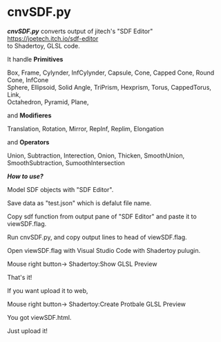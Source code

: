 # cnvSDF.py

***cnvSDF.py*** converts output of jitech's "SDF Editor" https://joetech.itch.io/sdf-editor  
to Shadertoy, GLSL code.  

It handle **Primitives**  
   
   Box, Frame, Cylynder, InfCylynder, Capsule, Cone, Capped Cone, Round Cone, InfCone  
   Sphere, Ellipsoid, Solid Angle, TriPrism, Hexprism, Torus, CappedTorus, Link,   
   Octahedron, Pyramid, Plane, 
   
  
and **Modifieres**   
 
   Translation, Rotation, Mirror, RepInf, Replim, Elongation
   
  
and **Operators**  
  
  Union, Subtraction, Interection, Onion, Thicken, SmoothUnion, SmoothSubtraction, SumoothIntersection  
    
***How to use?***
  
   Model SDF objects with "SDF Editor".  
   
   Save data as "test.json" which is defalut file name.  
   
   Copy sdf function from output pane of "SDF Editor" and paste it to viewSDF.flag.  
   
   Run cnvSDF.py, and copy output lines to head of  viewSDF.flag. 
   
   Open viewSDF.flag with Visual Studio Code with Shadertoy pulugin.
   
   Mouse right button-> Shadertoy:Show GLSL Preview
   
   That's it!
   
   If you want upload it to web,  
     
   Mouse right button-> Shadertoy:Create Protbale GLSL Preview  
     
   You got viewSDF.html.
   
   Just upload it!
   
   
   
   
  
  




